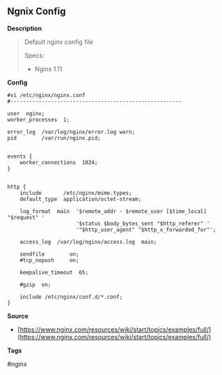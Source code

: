 ## Ngnix Config

**Description**

> Default nginx config file
>
> Specs:
>
> * Nginx 1.11

**Config**

```
#vi /etc/nginx/nginx.conf
#-------------------------------------------------------

user  nginx;
worker_processes  1;

error_log  /var/log/nginx/error.log warn;
pid        /var/run/nginx.pid;


events {
    worker_connections  1024;
}


http {
    include       /etc/nginx/mime.types;
    default_type  application/octet-stream;

    log_format  main  '$remote_addr - $remote_user [$time_local] "$request" '
                      '$status $body_bytes_sent "$http_referer" '
                      '"$http_user_agent" "$http_x_forwarded_for"';

    access_log  /var/log/nginx/access.log  main;

    sendfile        on;
    #tcp_nopush     on;

    keepalive_timeout  65;

    #gzip  on;

    include /etc/nginx/conf.d/*.conf;
}

```

**Source**

* [https://www.nginx.com/resources/wiki/start/topics/examples/full/](https://www.nginx.com/resources/wiki/start/topics/examples/full/)

**Tags**

\#nginx



